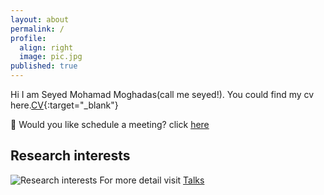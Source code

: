 ```yaml
---
layout: about
permalink: /
profile:
  align: right
  image: pic.jpg
published: true
---
```


Hi I am Seyed Mohamad Moghadas(call me seyed!). You could find my cv here.[CV](https://drive.google.com/file/d/1WgA-3FXUQhlg0d8xkq8JTb52vtt5GhWO/view?usp=sharing){:target="_blank"} 

:wave: Would you like schedule a meeting? click [here](https://meet.goodtime.io/smmoghadas2012-100/video-call)


## Research interests

![Research interests](https://s4.uupload.ir/files/5fb1e6b0293611eca05b1392428acd33.map_3fxj.png)
For more detail visit   [Talks](https://moghadas76.github.io/talks/)
